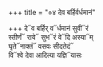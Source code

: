 +++
title = "०४ देव बर्हिर्वर्धमानं"

+++
दे᳓व बर्हिर् व᳓र्धमानं सुवी᳓रं  
स्तीर्णं᳓ राये᳓ सुभ᳓रं वे᳓दि अस्या᳓म्  
घृते᳓नाक्तं᳓ वसवः सीदतेदं᳓  
वि᳓श्वे देवा आदित्या यज्ञि᳓यासः